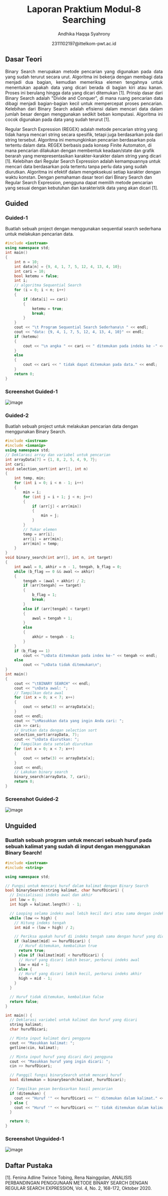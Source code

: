 # <h1 align="center"> Laporan Praktium Modul-8 Searching</h1>
<p align="center"> Andhika Haqqa Syahrony <p>
<p align="center"> 2311102197@ittelkom-pwt.ac.id</p>

## Dasar Teori
<p align = "justify">    
Binary Search merupakan metode pencarian yang digunakan pada data yang sudah terurut secara urut. Algoritma ini bekerja dengan membagi data menjadi dua bagian, kemudian memeriksa elemen tengahnya untuk menentukan apakah data yang dicari berada di bagian kiri atau kanan. Proses ini berulang hingga data yang dicari ditemukan [1]. Prinsip dasar dari Binary Search adalah "Divide and Conquer", di mana ruang pencarian data dibagi menjadi bagian-bagian kecil untuk mempercepat proses pencarian. Kelebihan dari Binary Search adalah efisiensi dalam mencari data dalam jumlah besar dengan menggunakan sedikit beban komputasi. Algoritma ini cocok digunakan pada data yang sudah terurut [1].
    
Regular Search Expression (REGEX) adalah metode pencarian string yang tidak hanya mencari string secara spesifik, tetapi juga berdasarkan pola dari string tersebut. Algoritma ini memungkinkan pencarian berdasarkan pola tertentu dalam data. REGEX berbasis pada konsep Finite Automaton, di mana pencarian dilakukan dengan membentuk keadaan/state dan grafik berarah yang merepresentasikan karakter-karakter dalam string yang dicari [1]. Kelebihan dari Regular Search Expression adalah kemampuannya untuk mencari data berdasarkan pola tertentu tanpa perlu data yang sudah diurutkan. Algoritma ini efektif dalam mengeksekusi setiap karakter dengan waktu konstan. Dengan pemahaman dasar teori dari Binary Search dan Regular Search Expression, pengguna dapat memilih metode pencarian yang sesuai dengan kebutuhan dan karakteristik data yang akan dicari [1].
</p>

## Guided

### Guided-1
Buatlah sebuah project dengan menggunakan sequential search sederhana untuk melakukan pencarian data.

```C++
#include <iostream>
using namespace std;
int main()
{
    int n = 10;
    int data[n] = {9, 4, 1, 7, 5, 12, 4, 13, 4, 10};
    int cari = 10;
    bool ketemu = false;
    int i;
    // algoritma Sequential Search
    for (i = 0; i < n; i++)
    {
        if (data[i] == cari)
        {
            ketemu = true;
            break;
        }
    }
    cout << "\t Program Sequential Search Sederhana\n " << endl;
    cout << "data: {9, 4, 1, 7, 5, 12, 4, 13, 4, 10}" << endl;
    if (ketemu)
    {
        cout << "\n angka " << cari << " ditemukan pada indeks ke -" << i << endl;
    }
    else
    {
        cout << cari << " tidak dapat ditemukan pada data." << endl;
    }
    return 0;
}
```
### Screenshot Guided-1

![image](https://github.com/KotaNamaki/Structure-Data-Assignment/assets/125143781/61eb46ac-2baf-4614-8084-fe97c095b370)

### Guided-2
Buatlah sebuah project untuk melakukan pencarian data dengan menggunakan Binary Search.

```C++
#include <iostream>
#include <iomanip>
using namespace std;
// Deklarasi array dan variabel untuk pencarian
int arrayData[7] = {1, 8, 2, 5, 4, 9, 7};
int cari;
void selection_sort(int arr[], int n)
{
    int temp, min;
    for (int i = 0; i < n - 1; i++)
    {
        min = i;
        for (int j = i + 1; j < n; j++)
        {
            if (arr[j] < arr[min])
            {
                min = j;
            }
        }
        // Tukar elemen
        temp = arr[i];
        arr[i] = arr[min];
        arr[min] = temp;
    }
}
void binary_search(int arr[], int n, int target)
{
    int awal = 0, akhir = n - 1, tengah, b_flag = 0;
    while (b_flag == 0 && awal <= akhir)
    {
        tengah = (awal + akhir) / 2;
        if (arr[tengah] == target)
        {
            b_flag = 1;
            break;
        }
        else if (arr[tengah] < target)
        {
            awal = tengah + 1;
        }
        else
        {
            akhir = tengah - 1;
        }
    }
    if (b_flag == 1)
        cout << "\nData ditemukan pada index ke-" << tengah << endl;
    else
        cout << "\nData tidak ditemukan\n";
}
int main()
{
    cout << "\tBINARY SEARCH" << endl;
    cout << "\nData awal: ";
    // Tampilkan data awal
    for (int x = 0; x < 7; x++)
    {
        cout << setw(3) << arrayData[x];
    }
    cout << endl;
    cout << "\nMasukkan data yang ingin Anda cari: ";
    cin >> cari;
    // Urutkan data dengan selection sort
    selection_sort(arrayData, 7);
    cout << "\nData diurutkan: ";
    // Tampilkan data setelah diurutkan
    for (int x = 0; x < 7; x++)
    {
        cout << setw(3) << arrayData[x];
    }
    cout << endl;
    // Lakukan binary search
    binary_search(arrayData, 7, cari);
    return 0;
}
```

### Screenshot Guided-2

![image](https://github.com/KotaNamaki/Structure-Data-Assignment/assets/125143781/84bbde1b-e87c-40c2-9261-3418fb786584)

## Unguided 

### Buatlah sebuah program untuk mencari sebuah huruf pada sebuah kalimat yang sudah di input dengan menggunakan Binary Search!

```C++
#include <iostream>
#include <string>

using namespace std;

// Fungsi untuk mencari huruf dalam kalimat dengan Binary Search
bool binarySearch(string kalimat, char hurufDicari) {
  // Inisialisasi indeks awal dan akhir
  int low = 0;
  int high = kalimat.length() - 1;

  // Looping selama indeks awal lebih kecil dari atau sama dengan indeks akhir
  while (low <= high) {
    // Hitung indeks tengah
    int mid = (low + high) / 2;

    // Periksa apakah huruf di indeks tengah sama dengan huruf yang dicari
    if (kalimat[mid] == hurufDicari) {
      // Huruf ditemukan, kembalikan true
      return true;
    } else if (kalimat[mid] < hurufDicari) {
      // Huruf yang dicari lebih besar, perbarui indeks awal
      low = mid + 1;
    } else {
      // Huruf yang dicari lebih kecil, perbarui indeks akhir
      high = mid - 1;
    }
  }

  // Huruf tidak ditemukan, kembalikan false
  return false;
}

int main() {
  // Deklarasi variabel untuk kalimat dan huruf yang dicari
  string kalimat;
  char hurufDicari;

  // Minta input kalimat dari pengguna
  cout << "Masukkan kalimat: ";
  getline(cin, kalimat);

  // Minta input huruf yang dicari dari pengguna
  cout << "Masukkan huruf yang ingin dicari: ";
  cin >> hurufDicari;

  // Panggil fungsi binarySearch untuk mencari huruf
  bool ditemukan = binarySearch(kalimat, hurufDicari);

  // Tampilkan pesan berdasarkan hasil pencarian
  if (ditemukan) {
    cout << "Huruf '" << hurufDicari << "' ditemukan dalam kalimat." << endl;
  } else {
    cout << "Huruf '" << hurufDicari << "' tidak ditemukan dalam kalimat." << endl;
  }

  return 0;
}

```

### Screenshot Unguided-1

![image](https://github.com/KotaNamaki/Structure-Data-Assignment/assets/125143781/9c3be4e3-0107-4b5e-a622-84cc2faae6ce)



## Daftar Pustaka
[1]. Fenina Adline Twince Tobing, Rena Nainggolan, ANALISIS PERBANDINGAN PENGGUNAAN METODE BINARY SEARCH DENGAN REGULAR SEARCH EXPRESSION, Vol. 4, No. 2, 168-172, Oktober 2020.
